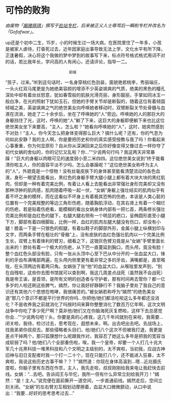 # 可怜的败狗
_由废物「[煽猪佩琪](https://space.bilibili.com/60028996/#/)」撰写于[批站专栏](https://www.bilibili.com/read/cv838422/)，后来被正义人士辱骂后一瞬削专栏并改名为「Gofafwar」。_

up还是个初中二生，15岁，小的时候生过一场大病，在医院里住了一年多，小孩是被家人虐待，打昏死过去，近年因家庭出事导致无法上学，文化水平有所下降，正逢暑假，决心将这个我做的梦中梦到的故事写下来，标点符号格式格式用词不对的话，若比我年长，学问高的人有闲心，还请评论，指导一二。

                                前缀

“孩子，过来。”听到这句话时，一名身穿桃红色劲装，面貌艳若桃李，秀丽端庄，一头火红双马尾更是为她绝美容颜的增添不少英姿飒爽的气质，绝美的黑色的瞳孔深处中却有着丝丝怒意，犹如春雪般的肌肤光滑亮丽，身形靓丽，手掌如同冰玉一般白净，在光的照射下犹如玉石，但她的手臂关节却是断裂的，随着这位有着倾国倾城之美，英姿飒爽之气的绝世美女向呼唤她者移动时，双臂断裂关节处骨髓与血液在流淌，她走了二十余步后，坐在了呼唤她的“人”旁边。呼唤她的人的那巨大的身躯挡住了光，这时，呼唤的她“人”躺了下来，这巨大的身躯即便躺下来也比这位绝世美女坐下来要高，“主人，怎么啦？”她看向呼唤她的“人”，这时，她突然感到不对劲！“主人，你今天怎么把身体变得那么巨大？搞什么呢？还有，你的气息为何如此安静？我的主人啊，你是要把历史和你的真实感受授教与我了吗！你看起来心事重重，你为何显原形？自从你从深渊回来之后你好像变得又像过去一样你夺了初代女娲的舍似的，你的记忆又乱啦？你…”“少说两句行吗？我这两天非常暴躁！”巨大的身躯以肉眼可见的速度弱小至二米四四。这位绝世美女说到“终于能看清你啦主人，你的面容平淡不少吗，怎么会暴躁呢？”这位绝世美女称呼为主人的“人”，外貌竟是一个怪物！没有丝毫皮肤下的身体甚至能看清楚流动的各色血液，身形一眼望去能看出，黑红色的身躯手臂大腿小腿上都有着大块大块的黑红肌肉，但却是一种有着完美比例，有着让人看上去能看出非常强壮身形完美却又没有那种浮肿的肌肉感，肌肉随着呼吸一起一伏，“女娲”身躯上强壮结实的肌肉似乎有着不坏之身的模样，而在这看似不坏身上有着极其恐怖的伤疤，本该是人类心脏的位置有一个完美规整的等边三角形伤疤，随着胸肌浮动，在其右肾上有着一个糊烂的伤疤，若是贴着伤疤看，能模糊的看出女娲身体内部有一把匕首，两条修长强壮完美比例却是血红色的腿下，右腿大腿右侧有一个明显的疤口，呈椭圆形直至小腿下方，脚部有着四根脚趾，比例一样，血红的肌肉左腿大腿没有伤口，却没有小腿！膝盖一下是一只银色的假腿，有着似鞋子的脚部外形，金属小腿上纵横划印与文字，而两条手臂在粗壮的“骨骼”上，没有皮肤的血红色强壮肌肉以一个完美比例生长，双臂上有着锋利的臂刃，细看之下，这银灰色臂刃竟是从“女娲”手臂里面长出来的！脖处有着一个极大的伤疤，从下巴一直蔓延到胸口，而头颅，竟没有脸！整个血红色头部没有脸，只有一张从头顶中心至下巴从中分开的一张血盆大口，锋利的牙齿布满嘴部两遍，在头颅内侧里更有着非常之多的牙齿，满嘴都是，直至喉咙，在头顶两边有着两只角。女娲张了张“他”的血盆大口，从喉咙里发声到，“别在自残啦，这些你去图书馆就可以查到啊，我这几周差点战死（虽然我不会战死）我是帝王诶，是首领，是所有文明的创造者与守护者，那有时间再去管你？都一亿多岁的人啦还刷这些脾气，嫣然，你让我好好静静行不？我脑子里处了我自己的意识还有其他六个思想在咆哮，我很痛苦的。”被女娲若称呼为“嫣然”的绝色美女道“那几个意识不都是平行世界的你吗…你把他/她们都活吃啦这么多年都还没消化？不是收养我之前就消化了吗按时间来算你整整消化了数百万亿年啊，这次文明战争中你吃了多少死尸啊？莫非他/她们又在你脑海死灰复燃啦，这样下去总感觉你会…”“少说两句吧丫头，你要是真的心疼我，这几千年间就别在来啦，我需要…闭关啦，我待，检讨过去，思考现在，遐想未来，啊。出去吧出去吧。去战场上，找我弟弟你叔叔去。那些侵略者头目们，他/她们八个这次不但被我打退，我更是差点干掉两个，那只狐狸想什么呢跟我作对，我容忍了她这么多年是把我的宽容当成软弱了吗？他/她们八个全部重伤啦，唉，我一个皇帝，却要一个人打几十兆大军几十兆黑科技一堆黑科技和八个文明之主级别的，太不爽啦，当初我，应战古神旧神与旧日支配者时我一个打一二十个，现在只能打八个，还不能进入狂暴，太不爽啦，我说这些历史古事干嘛？？？”嫣然道：你现在身体高温到…嗯…近兆摄氏度啦，你脑子里有东西在作祟，主人，我先走啦，叔叔刚刚给我来电让我赶快去前线。女娲：“…去吧。告诉阎王与华佗，我所一但有什么异常立刻给我开刀！”嫣然：“是！主人。”说完便在面前撕开一道空间，一步直通前线。嫣然走后，空间立刻关闭。“女娲”的左右臂刃互相划动摩擦着，血盆大口微微颤动，从口中说出：“我要…好好的思考思考过去…”
